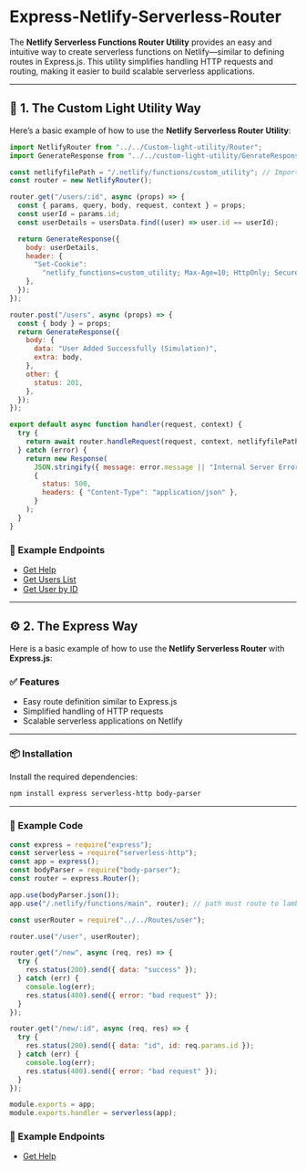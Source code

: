 # Express-Netlify-Serverless-Router

The **Netlify Serverless Functions Router Utility** provides an easy and intuitive way to create serverless functions on Netlify—similar to defining routes in Express.js. This utility simplifies handling HTTP requests and routing, making it easier to build scalable serverless applications.

---

## 🚀 1. The Custom Light Utility Way

Here’s a basic example of how to use the **Netlify Serverless Router Utility**:

```javascript
import NetlifyRouter from "../../Custom-light-utility/Router";
import GenerateResponse from "../../custom-light-utility/GenrateResponse"; // Optional

const netlifyfilePath = "/.netlify/functions/custom_utility"; // Important
const router = new NetlifyRouter();

router.get("/users/:id", async (props) => {
  const { params, query, body, request, context } = props;
  const userId = params.id;
  const userDetails = usersData.find((user) => user.id == userId);

  return GenerateResponse({
    body: userDetails,
    header: {
      "Set-Cookie":
        "netlify_functions=custom_utility; Max-Age=10; HttpOnly; Secure; SameSite=Strict",
    },
  });
});

router.post("/users", async (props) => {
  const { body } = props;
  return GenerateResponse({
    body: {
      data: "User Added Successfully (Simulation)",
      extra: body,
    },
    other: {
      status: 201,
    },
  });
});

export default async function handler(request, context) {
  try {
    return await router.handleRequest(request, context, netlifyfilePath);
  } catch (error) {
    return new Response(
      JSON.stringify({ message: error.message || "Internal Server Error" }),
      {
        status: 500,
        headers: { "Content-Type": "application/json" },
      }
    );
  }
}
```

### 🔗 Example Endpoints

- [Get Help](https://serverless-ejs.netlify.app/.netlify/functions/custom_utility/help)
- [Get Users List](https://serverless-ejs.netlify.app/.netlify/functions/custom_utility/users)
- [Get User by ID](https://serverless-ejs.netlify.app/.netlify/functions/custom_utility/users/1)

---

## ⚙️ 2. The Express Way

Here is a basic example of how to use the **Netlify Serverless Router** with **Express.js**:

### ✅ Features

- Easy route definition similar to Express.js
- Simplified handling of HTTP requests
- Scalable serverless applications on Netlify

---

### 📦 Installation

Install the required dependencies:

```bash
npm install express serverless-http body-parser
```

---

### 🧩 Example Code

```javascript
const express = require("express");
const serverless = require("serverless-http");
const app = express();
const bodyParser = require("body-parser");
const router = express.Router();

app.use(bodyParser.json());
app.use("/.netlify/functions/main", router); // path must route to lambda

const userRouter = require("../../Routes/user");

router.use("/user", userRouter);

router.get("/new", async (req, res) => {
  try {
    res.status(200).send({ data: "success" });
  } catch (err) {
    console.log(err);
    res.status(400).send({ error: "bad request" });
  }
});

router.get("/new/:id", async (req, res) => {
  try {
    res.status(200).send({ data: "id", id: req.params.id });
  } catch (err) {
    console.log(err);
    res.status(400).send({ error: "bad request" });
  }
});

module.exports = app;
module.exports.handler = serverless(app);
```

### 🔗 Example Endpoints

- [Get Help](https://serverless-ejs.netlify.app/.netlify/functions/main/new)
